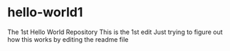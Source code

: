 # hello-world1
The 1st Hello World Repository
This is the 1st edit
Just trying to figure out how this works by editing the readme file
